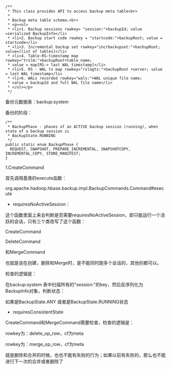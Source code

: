 ```
/**
 * This class provides API to access backup meta table<br>
 *
 * Backup meta table schema:<br>
 * <p><ul>
 * <li>1. Backup sessions rowkey= "session:"+backupId; value =serialized BackupInfo</li>
 * <li>2. Backup start code rowkey = "startcode:"+backupRoot; value = startcode</li>
 * <li>3. Incremental backup set rowkey="incrbackupset:"+backupRoot; value=[list of tables]</li>
 * <li>4. Table-RS-timestamp map rowkey="trslm:"+backupRoot+table_name;
 * value = map[RS-> last WAL timestamp]</li>
 * <li>5. RS - WAL ts map rowkey="rslogts:"+backupRoot +server; value = last WAL timestamp</li>
 * <li>6. WALs recorded rowkey="wals:"+WAL unique file name;
 * value = backupId and full WAL file name</li>
 * </ul></p>
 */
```

备份元数据表：backup:system 

备份的阶段：

```
/**
 * BackupPhase - phases of an ACTIVE backup session (running), when state of a backup session is
 * BackupState.RUNNING
 */
public static enum BackupPhase {
  REQUEST, SNAPSHOT, PREPARE_INCREMENTAL, SNAPSHOTCOPY, INCREMENTAL_COPY, STORE_MANIFEST;
}
```

1.CreateCommand



首先调用基类的execute函数：

org.apache.hadoop.hbase.backup.impl.BackupCommands.Command#execute



- requiresNoActiveSession：



这个函数里面上来会判断是否需要requiresNoActiveSession，即只能运行一个活跃的会话，只有三个类改写了这个函数：

CreateCommand

DeleteCommand

和MergeCommand

也就是说在创建，删除和Merge时，是不能同时跑多个会话的，其他的都可以。



检查的逻辑是：

在backup:system 表中扫描所有的"session:"的key，然后反序列化为BackupInfo对象，判断状态：

如果是BackupState.ANY 或者是BackupState.RUNNING状态

- requiresConsistentState

CreateCommand和MergeCommand需要检查，检查的逻辑是：

rowkey为：delete_op_row，cf为meta

rowkey为：merge_op_row，cf为meta

就是删除和合并的时候，也也不能有失败的行为；如果以前有失败的，那么也不能进行下一次的合并或者删除了

